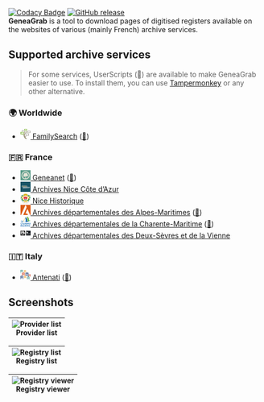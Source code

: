 [![Codacy Badge](https://app.codacy.com/project/badge/Grade/f898064ba2e44ed2a46b4670e0c9b9c7)](https://app.codacy.com/gh/06Games/GeneaGrab/dashboard)
[![GitHub release](https://img.shields.io/github/v/release/06Games/GeneaGrab?include_prereleases)](https://github.com/06Games/GeneaGrab/releases/latest)  
**GeneaGrab** is a tool to download pages of digitised registers available on the websites of various (mainly French) archive services.

## Supported archive services

> For some services, UserScripts (🧰) are available to make GeneaGrab easier to use. To install them, you can use [Tampermonkey](https://www.tampermonkey.net/) or any other alternative.

### :earth_africa: Worldwide

* [<img src="GeneaGrab/Assets/Providers/FamilySearch.svg" width="20" height="20" /> FamilySearch](https://www.familysearch.org) ([🧰](GeneaGrab.WebScripts/FamilySearch.user.js?raw=1))

### :fr: France

* [<img src="GeneaGrab/Assets/Providers/Geneanet.svg" width="20" height="20" /> Geneanet](https://www.geneanet.org/) ([🧰](GeneaGrab.WebScripts/Geneanet.user.js?raw=1))
* [<img src="GeneaGrab/Assets/Providers/AMNice.png" width="20" height="20" /> Archives Nice Côte d’Azur](https://archives.nicecotedazur.org/)
* [<img src="GeneaGrab/Assets/Providers/NiceHistorique.svg" width="20" height="20" /> Nice Historique](http://www.nicehistorique.org/)
* [<img src="GeneaGrab/Assets/Providers/AD06.svg" width="20" height="20" /> Archives départementales des Alpes-Maritimes](https://archives06.fr/) ([🧰](GeneaGrab.WebScripts/AD06.user.js?raw=1))
* [<img src="GeneaGrab/Assets/Providers/AD17.svg" width="20" height="20" /> Archives départementales de la Charente-Maritime](https://www.archinoe.net/v2/ad17/registre.html) ([🧰](GeneaGrab.WebScripts/AD17.user.js?raw=1))
* [<img src="GeneaGrab/Assets/Providers/AD79-86.png" width="20" height="20" /> Archives départementales des Deux-Sèvres et de la Vienne](https://archives-deux-sevres-vienne.fr/)

### :it: Italy

* [<img src="GeneaGrab/Assets/Providers/Antenati.svg" width="20" height="20" /> Antenati](https://www.antenati.san.beniculturali.it/) ([🧰](GeneaGrab.WebScripts/Antenati.user.js?raw=1))

## Screenshots

| ![Provider list](https://github.com/06Games/GeneaGrab/assets/24252743/b9063e6c-5326-4db1-9866-0f8091b0f6d4) <br /> Provider list |
|:---:|

| ![Registry list](https://github.com/06Games/GeneaGrab/assets/24252743/3697481f-40ef-4c87-a40b-d5fc9b005706) <br /> Registry list |
|:---:|

| ![Registry viewer](https://github.com/06Games/GeneaGrab/assets/24252743/806cc732-2a68-4994-b085-c97b02421507) <br /> Registry viewer |
|:---:|
